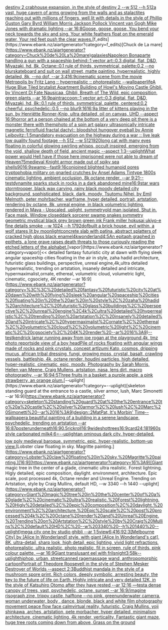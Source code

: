 [destiny 2 crabhouse expansion, in the style of destiny 2 --w 512 --h 512](https://www.ebank.nz/aiartgenerator?category=destiny%202%20crabhouse%20expansion%2C%20in%20the%20style%20of%20destiny%202%20--w%20512%20--h%20512)[a vast, huge cavern of arms growing from the walls and as stalactites reaching out with millions of fingers, well lit with details in the style of Phillip Guston Gary Byrd William Morris Jackson Pollock Vincent van Gogh Mike Jones with dramatic lighting --ar 16:8](https://www.ebank.nz/aiartgenerator?category=a%20vast%2C%20huge%20cavern%20of%20arms%20growing%20from%20the%20walls%20and%20as%20stalactites%20reaching%20out%20with%20millions%20of%20fingers%2C%20well%20lit%20with%20details%20in%20the%20style%20of%20Phillip%20Guston%20Gary%20Byrd%20William%20Morris%20Jackson%20Pollock%20Vincent%20van%20Gogh%20Mike%20Jones%20with%20dramatic%20lighting%20--ar%2016%3A8)[Goose, goose, goose,  You bend your neck towards the sky and sing.  Your white feathers float on the emerald water,  Your red feet push the clear waves.](https://www.ebank.nz/aiartgenerator?category=Goose%2C%20goose%2C%20goose%2C%20%20You%20bend%20your%20neck%20towards%20the%20sky%20and%20sing.%20%20Your%20white%20feathers%20float%20on%20the%20emerald%20water%2C%20%20Your%20red%20feet%20push%20the%20clear%20waves.)[f_edits](https://www.ebank.nz/aiartgenerator?category=f_edits)[Chuck de La mare](https://www.ebank.nz/aiartgenerator?category=Chuck%20de%20La%20mare)[galaxies](https://www.ebank.nz/aiartgenerator?category=galaxies)[Napoleon Bonaparte handling a gun with a spaceship behind::1 vector art::0.3 digital, flat, D&D, Miyazaki, hd, 8k, Octane::0.1 rule of thirds, symmetrical, palette:0.2 --no blur](https://www.ebank.nz/aiartgenerator?category=Napoleon%20Bonaparte%20handling%20a%20gun%20with%20a%20spaceship%20behind%3A%3A1%20vector%20art%3A%3A0.3%20digital%2C%20flat%2C%20D%26D%2C%20Miyazaki%2C%20hd%2C%208k%2C%20Octane%3A%3A0.1%20rule%20of%20thirds%2C%20symmetrical%2C%20palette%3A0.2%20--no%20blur)[skateboard and suit on wall street, matte painting, hyperrealistic, highly detailed, 8k, --no dof, --ar 3:4](https://www.ebank.nz/aiartgenerator?category=skateboard%20and%20suit%20on%20wall%20street%2C%20matte%20painting%2C%20hyperrealistic%2C%20highly%20detailed%2C%208k%2C%20--no%20dof%2C%20--ar%203%3A4)[16:9](https://www.ebank.nz/aiartgenerator?category=16%3A9)[cinematic scene from the movie Metropolis by Fritz Lang :: hyperrealistic :: photorealistic --wallpaper](https://www.ebank.nz/aiartgenerator?category=cinematic%20scene%20from%20the%20movie%20Metropolis%20by%20Fritz%20Lang%20%3A%3A%20hyperrealistic%20%3A%3A%20photorealistic%20--wallpaper)[life](https://www.ebank.nz/aiartgenerator?category=life)[A Huge Blue Tiled brutalist Apartment Building of Howl's Moving Castle Ghibli, by Vincent Di Fate Nausicaa, Ghibli, Breath of The Wild, epic composition, green plants --ar 16:9](https://www.ebank.nz/aiartgenerator?category=A%20Huge%20Blue%20Tiled%20brutalist%20Apartment%20Building%20of%20Howl%27s%20Moving%20Castle%20Ghibli%2C%20by%20Vincent%20Di%20Fate%20Nausicaa%2C%20Ghibli%2C%20Breath%20of%20The%20Wild%2C%20epic%20composition%2C%20green%20plants%20--ar%2016%3A9)[paint](https://www.ebank.nz/aiartgenerator?category=paint)[raccoon::1 vector art::0.3 digital, flat, D&D, Miyazaki, hd, 8k::0.1 rule of thirds, symmetrical, palette, centered:0.2 cheerful, psychedelic::0.5 --no blur](https://www.ebank.nz/aiartgenerator?category=raccoon%3A%3A1%20vector%20art%3A%3A0.3%20digital%2C%20flat%2C%20D%26D%2C%20Miyazaki%2C%20hd%2C%208k%3A%3A0.1%20rule%20of%20thirds%2C%20symmetrical%2C%20palette%2C%20centered%3A0.2%20cheerful%2C%20psychedelic%3A%3A0.5%20--no%20blur)[9:16](https://www.ebank.nz/aiartgenerator?category=9%3A16)[16:9](https://www.ebank.nz/aiartgenerator?category=16%3A9)[a litter of kittens playing in the sun, by Henriëtte Ronner-Knip, ultra detailed, oil on canvas, UHD --aspect 16:9](https://www.ebank.nz/aiartgenerator?category=a%20litter%20of%20kittens%20playing%20in%20the%20sun%2C%20by%20Henri%C3%ABtte%20Ronner-Knip%2C%20ultra%20detailed%2C%20oil%20on%20canvas%2C%20UHD%20--aspect%2016%3A9)[horror art a person chained at the bottom of a very deep pit there is a monster there with them](https://www.ebank.nz/aiartgenerator?category=horror%20art%20a%20person%20chained%20at%20the%20bottom%20of%20a%20very%20deep%20pit%20there%20is%20a%20monster%20there%20with%20them)[photo of a spin art galaxy ultrasonically intricate magnetic ferrofluid fractal dactyl:: bloodshot hungover eyeball by Annie Leibovitz::1.5](https://www.ebank.nz/aiartgenerator?category=photo%20of%20a%20spin%20art%20galaxy%20ultrasonically%20intricate%20magnetic%20ferrofluid%20fractal%20dactyl%3A%3A%20bloodshot%20hungover%20eyeball%20by%20Annie%20Leibovitz%3A%3A1.5)[mandatory evacuation on the highway during a war :: live leak low quality found footage --h 512 --w 512](https://www.ebank.nz/aiartgenerator?category=mandatory%20evacuation%20on%20the%20highway%20during%20a%20war%20%3A%3A%20live%20leak%20low%20quality%20found%20footage%20--h%20512%20--w%20512)[1920](https://www.ebank.nz/aiartgenerator?category=1920)[long cat with many eyes floating in colorful glowing swirling whisps, occult inspired, emerging from the void, shallow depth of field, ancient magic --aspect 1:3](https://www.ebank.nz/aiartgenerator?category=long%20cat%20with%20many%20eyes%20floating%20in%20colorful%20glowing%20swirling%20whisps%2C%20occult%20inspired%2C%20emerging%20from%20the%20void%2C%20shallow%20depth%20of%20field%2C%20ancient%20magic%20--aspect%201%3A3)[--uplight](https://www.ebank.nz/aiartgenerator?category=--uplight)[What power would Hell have if those here imprisoned were not able to dream of Heaven?](https://www.ebank.nz/aiartgenerator?category=What%20power%20would%20Hell%20have%20if%20those%20here%20imprisoned%20were%20not%20able%20to%20dream%20of%20Heaven%3F)[5](https://www.ebank.nz/aiartgenerator?category=5)[medieval Knight armor made out of spiky sea shells](https://www.ebank.nz/aiartgenerator?category=medieval%20Knight%20armor%20made%20out%20of%20spiky%20sea%20shells)[90](https://www.ebank.nz/aiartgenerator?category=90)[16:9](https://www.ebank.nz/aiartgenerator?category=16%3A9)[swamp](https://www.ebank.nz/aiartgenerator?category=swamp)[--fast](https://www.ebank.nz/aiartgenerator?category=--fast)[9:16](https://www.ebank.nz/aiartgenerator?category=9%3A16)[conjoined blighted humanoid pores tryptophobia military on gnarled crutches by Ansel Adams Tintype 1800s cinematic lighting, ambient occlusion, 8k octane render, --ar 9:21](https://www.ebank.nz/aiartgenerator?category=conjoined%20blighted%20humanoid%20pores%20tryptophobia%20military%20on%20gnarled%20crutches%20by%20Ansel%20Adams%20Tintype%201800s%20cinematic%20lighting%2C%20ambient%20occlusion%2C%208k%20octane%20render%2C%20--ar%209%3A21)[--test](https://www.ebank.nz/aiartgenerator?category=--test)[dynamite sparks stuck in rocks in a dark abandoned mine](https://www.ebank.nz/aiartgenerator?category=dynamite%20sparks%20stuck%20in%20rocks%20in%20a%20dark%20abandoned%20mine)[16:9](https://www.ebank.nz/aiartgenerator?category=16%3A9)[star wars stormtrooper, black wax carving, rainy black moody detailed city background, sophisticated, black, dark, moody, Tsutomu Nihei, by Emil Melmoth, peter mohrbacher, warframe, hyper detailed, portrait, artstation, rendering by octane, 8k, unreal engine, in black volumetric lighting, rendered in Maya - Upscaled, uplight, symmetry](https://www.ebank.nz/aiartgenerator?category=star%20wars%20stormtrooper%2C%20black%20wax%20carving%2C%20rainy%20black%20moody%20detailed%20city%20background%2C%20sophisticated%2C%20black%2C%20dark%2C%20moody%2C%20Tsutomu%20Nihei%2C%20by%20Emil%20Melmoth%2C%20peter%20mohrbacher%2C%20warframe%2C%20hyper%20detailed%2C%20portrait%2C%20artstation%2C%20rendering%20by%20octane%2C%208k%2C%20unreal%20engine%2C%20in%20black%20volumetric%20lighting%2C%20rendered%20in%20Maya%20-%20Upscaled%2C%20uplight%2C%20symmetry)[old man isolated. Shut in. Face mask. Window closed](https://www.ebank.nz/aiartgenerator?category=old%20man%20isolated.%20Shut%20in.%20Face%20mask.%20Window%20closed)[dark sorcerer swamp snakes symmetry geometric mystical black grey brown green ink Frank miller hokusai ukiyo-e fine details smoke --w 1024 --h 1792](https://www.ebank.nz/aiartgenerator?category=dark%20sorcerer%20swamp%20snakes%20symmetry%20geometric%20mystical%20black%20grey%20brown%20green%20ink%20Frank%20miller%20hokusai%20ukiyo-e%20fine%20details%20smoke%20--w%201024%20--h%201792)[dof](https://www.ebank.nz/aiartgenerator?category=dof)[built a brick house, evil within, a wolf stares lit by moonlight](https://www.ebank.nz/aiartgenerator?category=built%20a%20brick%20house%2C%20evil%20within%2C%20a%20wolf%20stares%20lit%20by%20moonlight)[concrete slab with patina, abstract splatters of cracked high gloss black enamel](https://www.ebank.nz/aiartgenerator?category=concrete%20slab%20with%20patina%2C%20abstract%20splatters%20of%20cracked%20high%20gloss%20black%20enamel)[4k](https://www.ebank.nz/aiartgenerator?category=4k)[wonderland](https://www.ebank.nz/aiartgenerator?category=wonderland)[4:5](https://www.ebank.nz/aiartgenerator?category=4%3A5)[An epitaph graphed in epithets, a lone grave raises death threats to those curiously reading the etched letters of the alphabet.](https://www.ebank.nz/aiartgenerator?category=An%20epitaph%20graphed%20in%20epithets%2C%20a%20lone%20grave%20raises%20death%20threats%20to%20those%20curiously%20reading%20the%20etched%20letters%20of%20the%20alphabet.)[vapor](https://www.ebank.nz/aiartgenerator?category=vapor)[<< detailed fantasy futuristic city at dawn with flying sleek angular spaceship cities floating in the air in style, zaha hadid architecture, futuristic glass buildings, perspective, unreal engine,4k,ultra detailed hyperrealistic, trending on artstation, insanely detailed and intricate, hypermaximalist,ornate, ethereal, volumetric cloud, volumetric light, cinematic, cgsociety, 4K render --ar 16:9](https://www.ebank.nz/aiartgenerator?category=%3C%3C%20detailed%20fantasy%20futuristic%20city%20at%20dawn%20with%20flying%20sleek%20angular%20spaceship%20cities%20floating%20in%20the%20air%20in%20style%2C%20zaha%20hadid%20architecture%2C%20futuristic%20glass%20buildings%2C%20perspective%2C%20unreal%20engine%2C4k%2Cultra%20detailed%20hyperrealistic%2C%20trending%20on%20artstation%2C%20insanely%20detailed%20and%20intricate%2C%20hypermaximalist%2Cornate%2C%20ethereal%2C%20volumetric%20cloud%2C%20volumetric%20light%2C%20cinematic%2C%20cgsociety%2C%204K%20render%20--ar%2016%3A9)[--test](https://www.ebank.nz/aiartgenerator?category=--test)[kendrick lamar running away from joe rogan at the playground,4k, tmz photo report](https://www.ebank.nz/aiartgenerator?category=kendrick%20lamar%20running%20away%20from%20joe%20rogan%20at%20the%20playground%2C4k%2C%20tmz%20photo%20report)[side view of a boy head](https://www.ebank.nz/aiartgenerator?category=side%20view%20of%20a%20boy%20head)[Pile of rocks floating with angular wings made of rocks and pink crystals, concept art](https://www.ebank.nz/aiartgenerator?category=Pile%20of%20rocks%20floating%20with%20angular%20wings%20made%20of%20rocks%20and%20pink%20crystals%2C%20concept%20art)[Izumi Kato, cosmos, dripping mucus, african tribal dressing, fungi, growing moss, crystal, basalt, crawling vessels, battleship, 4k, octane render, houdini particles, high detailed, hyper-realistic, cinematic, epic, moody, Photography by Sarah Morris, Hellen van Meene, Craig Mullens, artstation, nasa, lens dirt, macro photography, --ar 16:9](https://www.ebank.nz/aiartgenerator?category=Izumi%20Kato%2C%20cosmos%2C%20dripping%20mucus%2C%20african%20tribal%20dressing%2C%20fungi%2C%20growing%20moss%2C%20crystal%2C%20basalt%2C%20crawling%20vessels%2C%20battleship%2C%204k%2C%20octane%20render%2C%20houdini%20particles%2C%20high%20detailed%2C%20hyper-realistic%2C%20cinematic%2C%20epic%2C%20moody%2C%20Photography%20by%20Sarah%20Morris%2C%20Hellen%20van%20Meene%2C%20Craig%20Mullens%2C%20artstation%2C%20nasa%2C%20lens%20dirt%2C%20macro%20photography%2C%20--ar%2016%3A9)[4:5](https://www.ebank.nz/aiartgenerator?category=4%3A5)[Three fruits in a basket: a purple apple, a pink strawberry, an orange plum.](https://www.ebank.nz/aiartgenerator?category=Three%20fruits%20in%20a%20basket%3A%20a%20purple%20apple%2C%20a%20pink%20strawberry%2C%20an%20orange%20plum.)[--uplight](https://www.ebank.nz/aiartgenerator?category=--uplight)[skeleton standing guard at the entrance to a castle, silver armor, lush, Marc Simonetti --ar 16:9](https://www.ebank.nz/aiartgenerator?category=skeleton%20standing%20guard%20at%20the%20entrance%20to%20a%20castle%2C%20silver%20armor%2C%20lush%2C%20Marc%20Simonetti%20--ar%2016%3A9)[design::2](https://www.ebank.nz/aiartgenerator?category=design%3A%3A2)[MatPat, It's Morbin' Time](https://www.ebank.nz/aiartgenerator?category=MatPat%2C%20It%27s%20Morbin%27%20Time)[--wallpaper](https://www.ebank.nz/aiartgenerator?category=--wallpaper)[a beautiful painting of a building in a serene landscape, psychedelic, trending on artstation --ar 16:8](https://www.ebank.nz/aiartgenerator?category=a%20beautiful%20painting%20of%20a%20building%20in%20a%20serene%20landscape%2C%20psychedelic%2C%20trending%20on%20artstation%20--ar%2016%3A8)[7](https://www.ebank.nz/aiartgenerator?category=7)[poster](https://www.ebank.nz/aiartgenerator?category=poster)[underneath](https://www.ebank.nz/aiartgenerator?category=underneath)[16:9](https://www.ebank.nz/aiartgenerator?category=16%3A9)[0.5](https://www.ebank.nz/aiartgenerator?category=0.5)[rickroll](https://www.ebank.nz/aiartgenerator?category=rickroll)[16:9](https://www.ebank.nz/aiartgenerator?category=16%3A9)[wideshot](https://www.ebank.nz/aiartgenerator?category=wideshot)[trees](https://www.ebank.nz/aiartgenerator?category=trees)[16:9](https://www.ebank.nz/aiartgenerator?category=16%3A9)[card](https://www.ebank.nz/aiartgenerator?category=card)[24:18](https://www.ebank.nz/aiartgenerator?category=24%3A18)[1960s style carbonated milk](https://www.ebank.nz/aiartgenerator?category=1960s%20style%20carbonated%20milk)[4:6](https://www.ebank.nz/aiartgenerator?category=4%3A6)[⭐](https://www.ebank.nz/aiartgenerator?category=%E2%AD%90)[--uplight](https://www.ebank.nz/aiartgenerator?category=--uplight)[an ominous dark city. hyper-detailed. low poly medieval baroque. symmetric. epic. hyper-realistic. bottom-up view.](https://www.ebank.nz/aiartgenerator?category=an%20ominous%20dark%20city.%20hyper-detailed.%20low%20poly%20medieval%20baroque.%20symmetric.%20epic.%20hyper-realistic.%20bottom-up%20view.)[Lobster claw floating in sky. Magritte painting.](https://www.ebank.nz/aiartgenerator?category=Lobster%20claw%20floating%20in%20sky.%20Magritte%20painting.)[16:9](https://www.ebank.nz/aiartgenerator?category=16%3A9)[Giant magic tree in the center of a glade, cinematic ultra realistic. Forest lightning. Higly detailed, epic composition, daylight. environment, architecture. Epic scale, post processed 4k, Octane render and Unreal Engine. Trending on Artstation, style by Craig Mullins, default HD, --w 3340 --h 1440 --uplight](https://www.ebank.nz/aiartgenerator?category=Giant%20magic%20tree%20in%20the%20center%20of%20a%20glade%2C%20cinematic%20ultra%20realistic.%20Forest%20lightning.%20Higly%20detailed%2C%20epic%20composition%2C%20daylight.%20environment%2C%20architecture.%20Epic%20scale%2C%20post%20processed%204k%2C%20Octane%20render%20and%20Unreal%20Engine.%20Trending%20on%20Artstation%2C%20style%20by%20Craig%20Mullins%2C%20default%20HD%2C%20--w%203340%20--h%201440%20--uplight)[mega city one by studio ghibli --ar 1:5](https://www.ebank.nz/aiartgenerator?category=mega%20city%20one%20by%20studio%20ghibli%20--ar%201%3A5)[view](https://www.ebank.nz/aiartgenerator?category=view)[6:4](https://www.ebank.nz/aiartgenerator?category=6%3A4)[16:9](https://www.ebank.nz/aiartgenerator?category=16%3A9)[2:3](https://www.ebank.nz/aiartgenerator?category=2%3A3)[[Melbourne City] by [Alice In Wonderland] style, with giant [Alice In Wonderland's cat], 8K, ultra-detail, sharp look, high detail, epic lighting, vivid light refractions, photorealistic, ultra realistic, photo realistic, fit in screen, rule of thirds, pink colour palette, —ar 16:9](https://www.ebank.nz/aiartgenerator?category=%5BMelbourne%20City%5D%20by%20%5BAlice%20In%20Wonderland%5D%20style%2C%20with%20giant%20%5BAlice%20In%20Wonderland%27s%20cat%5D%2C%208K%2C%20ultra-detail%2C%20sharp%20look%2C%20high%20detail%2C%20epic%20lighting%2C%20vivid%20light%20refractions%2C%20photorealistic%2C%20ultra%20realistic%2C%20photo%20realistic%2C%20fit%20in%20screen%2C%20rule%20of%20thirds%2C%20pink%20colour%20palette%2C%20%E2%80%94ar%2016%3A9)[Giant translusant eel with frils](https://www.ebank.nz/aiartgenerator?category=Giant%20translusant%20eel%20with%20frils)[night](https://www.ebank.nz/aiartgenerator?category=night)[3:5](https://www.ebank.nz/aiartgenerator?category=3%3A5)[8k](https://www.ebank.nz/aiartgenerator?category=8k)[--uplight](https://www.ebank.nz/aiartgenerator?category=--uplight)[hiphop, urban, street](https://www.ebank.nz/aiartgenerator?category=hiphop%2C%20urban%2C%20street)[canned rage](https://www.ebank.nz/aiartgenerator?category=canned%20rage)[massage wand, anthropomorphic cartoon](https://www.ebank.nz/aiartgenerator?category=massage%20wand%2C%20anthropomorphic%20cartoon)[Portrait of Theodore Roosevelt in the style of Stephen Mesker Destroyer of Worlds --aspect 2:3](https://www.ebank.nz/aiartgenerator?category=Portrait%20of%20Theodore%20Roosevelt%20in%20the%20style%20of%20Stephen%20Mesker%20Destroyer%20of%20Worlds%20--aspect%202%3A3)[Buddhist mandala in the style of a mushroom spore print. Rich colors, deeply symbolic, arresting beauty, the key to the future of life on Earth. Highly intricate and very detailed 12K, in the style of Katsuhiro Otomo after they have rested --ar 12:16 —test](https://www.ebank.nz/aiartgenerator?category=Buddhist%20mandala%20in%20the%20style%20of%20a%20mushroom%20spore%20print.%20Rich%20colors%2C%20deeply%20symbolic%2C%20arresting%20beauty%2C%20the%20key%20to%20the%20future%20of%20life%20on%20Earth.%20Highly%20intricate%20and%20very%20detailed%2012K%2C%20in%20the%20style%20of%20Katsuhiro%20Otomo%20after%20they%20have%20rested%20--ar%2012%3A16%20%E2%80%94test)[a dense canopy of trees, vast, psychedelic, octane, sunset --ar 16:9](https://www.ebank.nz/aiartgenerator?category=a%20dense%20canopy%20of%20trees%2C%20vast%2C%20psychedelic%2C%20octane%2C%20sunset%20--ar%2016%3A9)[/imagine risograph zine, trippy castle, halftone  --no pink, green](https://www.ebank.nz/aiartgenerator?category=/imagine%20risograph%20zine%2C%20trippy%20castle%2C%20halftone%20%20--no%20pink%2C%20green)[underwater camerra, woman underwater, body , dance, blonde, black and white film photography movement peace flow face calm](https://www.ebank.nz/aiartgenerator?category=underwater%20camerra%2C%20woman%20underwater%2C%20body%20%2C%20dance%2C%20blonde%2C%20black%20and%20white%20film%20photography%20movement%20peace%20flow%20face%20calm)[virtual reality, futuristic, Craig Mullins, yoji shinkawa ,arches, artstation, pete morbacher, hyper detailed, minimalism architecture, cinematic lighting, 4k render, verticality, Fantastic giant maze, huge tree roots coming down from above, Grass on the ground](https://www.ebank.nz/aiartgenerator?category=virtual%20reality%2C%20futuristic%2C%20Craig%20Mullins%2C%20yoji%20shinkawa%20%2Carches%2C%20artstation%2C%20pete%20morbacher%2C%20hyper%20detailed%2C%20minimalism%20architecture%2C%20cinematic%20lighting%2C%204k%20render%2C%20verticality%2C%20Fantastic%20giant%20maze%2C%20huge%20tree%20roots%20coming%20down%20from%20above%2C%20Grass%20on%20the%20ground)